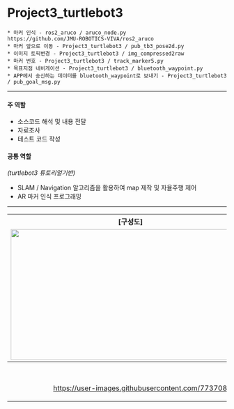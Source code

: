 # Project3_turtlebot3
    * 마커 인식 - ros2_aruco / aruco_node.py                  https://github.com/JMU-ROBOTICS-VIVA/ros2_aruco
    * 마커 앞으로 이동 - Project3_turtlebot3 / pub_tb3_pose2d.py  
    * 이미지 토픽변경 - Project3_turtlebot3 / img_compressed2raw  
    * 마커 번호 - Project3_turtlebot3 / track_marker5.py  
    * 목표지점 네비게이션 - Project3_turtlebot3 / bluetooth_waypoint.py  
    * APP에서 송신하는 데이터를 bluetooth_waypoint로 보내기 - Project3_turtlebot3 / pub_goal_msg.py  


---


#### 주 역할
- 소스코드 해석 및 내용 전달  
- 자료조사  
- 테스트 코드 작성  

#### 공통 역할
*(turtlebot3 튜토리얼기반)*  
- SLAM / Navigation 알고리즘을 활용하여 map 제작 및 자율주행 제어  
- AR 마커 인식 프로그래밍  

---



<table>
  <tr>
    <th>
      [구성도]
    </th>
    <th>
      [구현모습]
    </th>
  </tr> 
  <tr>
    <td>
      <img src="https://user-images.githubusercontent.com/77370836/224692546-ce31f34f-9563-4815-b7b1-38ea10c3dade.png" width="550" height="300">
    </td>
    <td>
      <img src="https://user-images.githubusercontent.com/77370836/224692660-e935e5fe-21e5-4f27-a68a-4d9d803c0c78.png" width="550" height="300">
    </td>
  </tr>
  <tr>
    <th colspan="2">
      [프로젝트 영상]
    </th>
  </tr>
  <tr>
    <td colspan="2" align=center> 

https://user-images.githubusercontent.com/77370836/224762941-9f9a2f34-48c1-4e9d-90e0-159f99642a4b.mp4

 </td>
  </tr>
</table>
